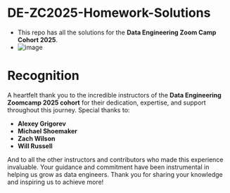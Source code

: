 # DE-ZC2025-Homework-Solutions

- This repo has all the solutions for the **Data Engineering Zoom Camp Cohort 2025**.
- ![image](https://github.com/user-attachments/assets/1adecce6-f8fd-43c8-aefb-96b079bc6f63)

# Recognition

A heartfelt thank you to the incredible instructors of the **Data Engineering Zoomcamp 2025 cohort** for their dedication, expertise, and support throughout this journey. Special thanks to:

* **Alexey Grigorev**
* **Michael Shoemaker**
* **Zach Wilson**
* **Will Russell**

And to all the other instructors and contributors who made this experience invaluable. Your guidance and commitment have been instrumental in helping us grow as data engineers. Thank you for sharing your knowledge and inspiring us to achieve more!
